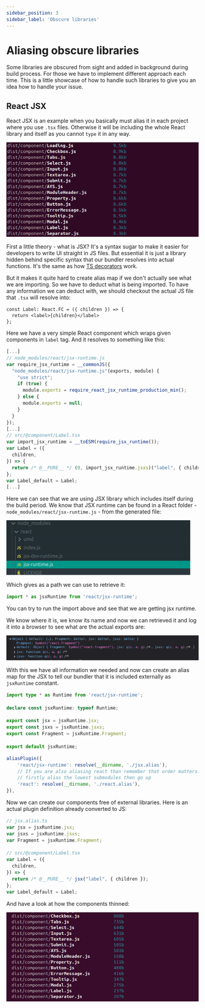 ```yaml
---
sidebar_position: 3
sidebar_label: 'Obscure libraries'
---
```


# Aliasing obscure libraries

Some libraries are obscured from sight and added in background during build process. For those we have to implement
different approach each time. This is a little showcase of how to handle such libraries to give you an idea how to
handle your issue.

## React JSX

React JSX is an example when you basically must alias it in each project where you use `.tsx` files. Otherwise it will
be including the whole React library and itself as you cannot `type` it in any way.

![React JSX library for lazy loaded components with react JSX included](./img/react-jsx-component-big.png)


First a little theory - what is JSX? It's a syntax sugar to make it easier for developers to write UI straight in JS
files. But essential it is just a library hidden behind specific syntax that our bundler resolves into actual functions.
It's the same as how [TS decorators](https://www.typescriptlang.org/docs/handbook/decorators.html) work.

But it makes it quite hard to create alias map if we don't actually see what we are importing. So we have to deduct
what is being imported. To have any information we can deduct with, we should checkout the actual JS
file that `.tsx` will resolve into:

```tsx
const Label: React.FC = ({ children }) => {
  return <label>{children}</label>
};
```

Here we have a very simple React component which wraps given components in `label` tag. And it resolves to something
like this:

```js
[...]
// node_modules/react/jsx-runtime.js
var require_jsx_runtime = __commonJS({
  "node_modules/react/jsx-runtime.js"(exports, module) {
    "use strict";
    if (true) {
      module.exports = require_react_jsx_runtime_production_min();
    } else {
      module.exports = null;
    }
  }
});
[...]
// src/@component/Label.tsx
var import_jsx_runtime = __toESM(require_jsx_runtime());
var Label = ({
  children,
}) => {
  return /* @__PURE__ */ (0, import_jsx_runtime.jsxs)("label", { children });
};
var Label_default = Label;
[...]
```

Here we can see that we are using JSX library which includes itself during the build period. We know that JSX
runtime can be found in a React folder - `node_modules/react/jsx-runtime.js` - from the generated file:

![React node modules](./img/jsx-runtime.png)

Which gives as a path we can use to retrieve it:
```ts
import * as jsxRuntime from 'react/jsx-runtime';
```

You can try to run the import above and see that we are getting jsx runtime.

We know where it is, we know its name and now we can retrieved it and log it into a browser to see what are the actual
exports are:

![React JSX runtime object](./img/react-jsx-object.png)

With this we have all information we needed and now can create an alias map for the JSX to tell our bundler that it is
included externally as `jsxRuntime` constant.

```ts title="jsx.alias.ts"
import type * as Runtime from 'react/jsx-runtime';

declare const jsxRuntime: typeof Runtime;

export const jsx = jsxRuntime.jsx;
export const jsxs = jsxRuntime.jsxs;
export const Fragment = jsxRuntime.Fragment;

export default jsxRuntime;
```

```js title="esbuild.config.mjs"
aliasPlugin({
    'react/jsx-runtime': resolve(__dirname, './jsx.alias'),
    // If you are also aliasing react than remember that order matters!
    // firstly alias the lowest submodules then go up
    'react': resolve(__dirname, './react.alias'),
}),
```

Now we can create our components free of external libraries. Here is an actual plugin definition already converted to JS:

```js
// jsx.alias.ts
var jsx = jsxRuntime.jsx;
var jsxs = jsxRuntime.jsxs;
var Fragment = jsxRuntime.Fragment;

// src/@component/Label.tsx
var Label = ({
  children,
}) => {
  return /* @__PURE__ */ jsx("label", { children });
};
var Label_default = Label;
```
And have a look at how the components thinned:

![React JSX runtime object](./img/lazy-loaded-tsx-components.png)
